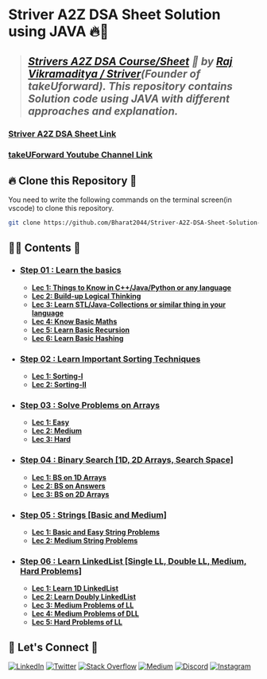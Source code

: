 # **Striver A2Z DSA Sheet Solution using JAVA** 🔥🎯

> ## _[Strivers A2Z DSA Course/Sheet](https://takeuforward.org/strivers-a2z-dsa-course/strivers-a2z-dsa-course-sheet-2/) 🚀 by [Raj Vikramaditya / Striver](https://www.linkedin.com/in/rajstriver/)(Founder of takeUforward). This repository contains Solution code using JAVA with different approaches and explanation._

### [Striver A2Z DSA Sheet Link](https://takeuforward.org/strivers-a2z-dsa-course/strivers-a2z-dsa-course-sheet-2/)
### [takeUForward Youtube Channel Link](https://www.youtube.com/@takeUforward)


## 🔥 **Clone this Repository** 💫

You need to write the following commands on the terminal screen(in vscode) to clone this repository.

```bash
git clone https://github.com/Bharat2044/Striver-A2Z-DSA-Sheet-Solution-using-JAVA.git
```


## 👨‍💻 **Contents** 👀
- ### [Step 01 : Learn the basics](./Step%2001%20:%20Learn%20the%20basics/)
    - [**Lec 1: Things to Know in C++/Java/Python or any language**](./Step%2001%20:%20Learn%20the%20basics/Lec%201:%20Things%20to%20Know%20in%20Java%20or%20any%20language/)
    - [**Lec 2: Build-up Logical Thinking**](./Step%2001%20:%20Learn%20the%20basics/Lec%202:%20Build-up%20Logical%20Thinking/)
    - [**Lec 3: Learn STL/Java-Collections or similar thing in your language**](./Step%2001%20:%20Learn%20the%20basics/Lec%203:%20Learn%20STL,%20Java-Collections%20or%20similar%20thing%20in%20your%20language/)
    - [**Lec 4: Know Basic Maths**](./Step%2001%20:%20Learn%20the%20basics/Lec%204:%20Know%20Basic%20Maths/)
    - [**Lec 5: Learn Basic Recursion**](./Step%2001%20:%20Learn%20the%20basics/Lec%205:%20Learn%20Basic%20Recursion/)
    - [**Lec 6: Learn Basic Hashing**](./Step%2001%20:%20Learn%20the%20basics/Lec%206:%20Learn%20Basic%20Hashing/)

- ### [Step 02 : Learn Important Sorting Techniques](./Step%2002%20:%20Learn%20Important%20Sorting%20Techniques/)
    - [**Lec 1: Sorting-I**](./Step%2002%20:%20Learn%20Important%20Sorting%20Techniques/Lec%201:%20Sorting-I/)
    - [**Lec 2: Sorting-II**](./Step%2002%20:%20Learn%20Important%20Sorting%20Techniques/Lec%202:%20Sorting-II/)

- ### [Step 03 : Solve Problems on Arrays](./Step%2003%20:%20Solve%20Problems%20on%20Arrays%20[Easy%20->%20Medium%20->%20Hard]/)
    - [**Lec 1: Easy**](./Step%2003%20:%20Solve%20Problems%20on%20Arrays%20[Easy%20->%20Medium%20->%20Hard]/Lec%201:%20Easy/)
    - [**Lec 2: Medium**](./Step%2003%20:%20Solve%20Problems%20on%20Arrays%20[Easy%20->%20Medium%20->%20Hard]/Lec%202:%20Medium/)
    - [**Lec 3: Hard**](./Step%2003%20:%20Solve%20Problems%20on%20Arrays%20[Easy%20->%20Medium%20->%20Hard]/Lec%203:%20Hard/)

- ### [Step 04 : Binary Search [1D, 2D Arrays, Search Space]](./Step%2004%20:%20Binary%20Search%20[1D,%202D%20Arrays,%20Search%20Space]/)
    - [**Lec 1: BS on 1D Arrays**](./Step%2004%20:%20Binary%20Search%20[1D,%202D%20Arrays,%20Search%20Space]/Lec%201:%20BS%20on%201D%20Arrays/)
    - [**Lec 2: BS on Answers**](./Step%2004%20:%20Binary%20Search%20[1D,%202D%20Arrays,%20Search%20Space]/Lec%202:%20BS%20on%20Answers/)
    - [**Lec 3: BS on 2D Arrays**](./Step%2004%20:%20Binary%20Search%20[1D,%202D%20Arrays,%20Search%20Space]/Lec%203:%20BS%20on%202D%20Arrays/)
    
- ### [Step 05 : Strings [Basic and Medium]](./Step%2005%20:%20Strings%20[Basic%20and%20Medium]/)
    - [**Lec 1: Basic and Easy String Problems**](./Step%2005%20:%20Strings%20[Basic%20and%20Medium]/Lec%201:%20Basic%20and%20Easy%20String%20Problems/)
    - [**Lec 2: Medium String Problems**](./Step%2005%20:%20Strings%20[Basic%20and%20Medium])
    
- ### [Step 06 : Learn LinkedList [Single LL, Double LL, Medium, Hard Problems]](./Step%2006%20:%20Learn%20LinkedList%20[Single%20LL,%20Double%20LL,%20Medium,%20Hard%20Problems]/)
    - [**Lec 1: Learn 1D LinkedList**](./Step%2006%20:%20Learn%20LinkedList%20[Single%20LL,%20Double%20LL,%20Medium,%20Hard%20Problems]/Lec%201:%20Learn%201D%20LinkedList/)
    - [**Lec 2: Learn Doubly LinkedList**](./Step%2006%20:%20Learn%20LinkedList%20[Single%20LL,%20Double%20LL,%20Medium,%20Hard%20Problems]/)
    - [**Lec 3: Medium Problems of LL**](./Step%2006%20:%20Learn%20LinkedList%20[Single%20LL,%20Double%20LL,%20Medium,%20Hard%20Problems]/)
    - [**Lec 4: Medium Problems of DLL**](./Step%2006%20:%20Learn%20LinkedList%20[Single%20LL,%20Double%20LL,%20Medium,%20Hard%20Problems]/)
    - [**Lec 5: Hard Problems of LL**](./Step%2006%20:%20Learn%20LinkedList%20[Single%20LL,%20Double%20LL,%20Medium,%20Hard%20Problems]/)


## 🔗 **Let's Connect** 🤝

[![LinkedIn](https://img.shields.io/badge/LinkedIn-%230077B5.svg?logo=linkedin&logoColor=white)](https://www.linkedin.com/in/bharat2044/)
[![Twitter](https://img.shields.io/badge/Twitter-%231DA1F2.svg?logo=Twitter&logoColor=white)](https://twitter.com/bharat__2044)
[![Stack Overflow](https://img.shields.io/badge/-Stackoverflow-FE7A16?logo=stack-overflow&logoColor=white)](https://stackoverflow.com/users/21453213/bharat2044)
<a href='https://medium.com/@Bharat2044' target="_blank"><img alt='Medium' src='https://img.shields.io/badge/Medium-100000?style=plastic&logo=Medium&logoColor=000000&labelColor=475AC7&color=475AC7'/></a>
[![Discord](https://img.shields.io/badge/Discord-%237289DA.svg?logo=discord&logoColor=white)](https://discordapp.com/users/1202345957216231446)
[![Instagram](https://img.shields.io/badge/Instagram-%23E4405F.svg?logo=Instagram&logoColor=white)](https://www.instagram.com/bharat__2044)
